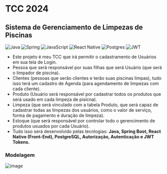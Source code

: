 # TCC 2024 
## Sistema de Gerenciamento de Limpezas de Piscinas
![Java](https://img.shields.io/badge/java-%23ED8B00.svg?style=for-the-badge&logo=openjdk&logoColor=white)
![Spring](https://img.shields.io/badge/spring-%236DB33F.svg?style=for-the-badge&logo=spring&logoColor=white)
![JavaScript](https://img.shields.io/badge/JavaScript-F7DF1E?style=for-the-badge&logo=javascript&logoColor=black)
![React Native](https://img.shields.io/badge/React_Native-20232A?style=for-the-badge&logo=react&logoColor=61DAFB)
![Postgres](https://img.shields.io/badge/postgres-%23316192.svg?style=for-the-badge&logo=postgresql&logoColor=white)
![JWT](https://img.shields.io/badge/JWT-black?style=for-the-badge&logo=JSON%20web%20tokens)

- Este projeto é meu TCC que irá permitir o cadastramento de Usuários em sua tela de Login.
- Pessoa que será responsável por suas filhas que será Usuário (que será o limpador de piscina).
- Clientes (pessoas que serão clientes e terão suas piscinas limpas), tudo isso terá um cadastro de Agenda (para agendamento de limpezas com cada cliente). 
- Produto (Usuário será responsável por cadastrar todos os produtos que será usado em cada limpeza de pisicna).
- Limpeza (que será vinculado com a tabela Produto, que será capaz de cadastrar todas as limpezas dos usuários, como o valor de serviço, forma de pagamento e duração de limpeza).
- Estoque (que será responsável por controlar todo o gerencimento de produtos usuados por cada Usuário).
- Tudo isso será desenvolvido pelas tecnlogias: **Java, Spring Boot, React Native (Front-End), PostgreSQL, Autorização, Autenticação e JWT Tokens.**

### Modelagem
![image](https://github.com/lari-nunes/TCC-2024/assets/113475767/5ca11e1c-5477-4696-beed-9b4bbb3a853e)

